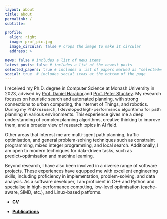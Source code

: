 ```yaml
---
layout: about
title: about
permalink: /
subtitle: 

profile:
  align: right
  image: prof_pic.jpg
  image_circular: false # crops the image to make it circular
  address: >

news: false # includes a list of news items
latest_posts: false # includes a list of the newest posts
selected_papers: true # includes a list of papers marked as "selected={true}"
social: true  # includes social icons at the bottom of the page
---
```


I received my Ph.D. degree in Computer Science at Monash University in 2023, advised by [Prof. Daniel Harabor](https://harabor.net/daniel/) and [Prof. Peter Stuckey](https://people.eng.unimelb.edu.au/pstuckey/).
My research focuses on heuristic search and automated planning, with strong connections to urban computing, the Internet of Things, and robotics. During my PhD research, I developed high-performance algorithms for path planning in various environments. This experience gives me a deep understanding of complex planning algorithms, creative thinking to improve them, and a broader view of research topics in AI field.

Other areas that interest me are multi-agent path planning, traffic optimisation, and general problem-solving techniques such as constraint programming, mixed integer programming, and local search. Additionally, I am open to modern techniques for data-driven tasks, such as predict+optimisation and machine learning.

Beyond research, I have also been involved in a diverse range of software projects. These experiences have equipped me with excellent engineering skills, including proficiency in implementation, problem-solving, and data analysis. As a software developer, I am proficient in C++ and Python and specialise in high-performance computing, low-level optimisation (cache-aware, SIMD, etc.), and Linux-based platforms.

- **[CV](assets/pdf/cv.pdf)**

- **[Publications](/publications/)**
